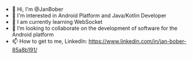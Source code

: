 - 👋 Hi, I'm @JanBober
- 👀 I'm interested in Android Platform and Java/Kotlin Developer
- 🌱 I am currently learning WebSocket
- 💞️  I’m looking to collaborate on the development of software for the Android platform
- 📫 How to get to me,
LinkedIn: https://www.linkedin.com/in/jan-bober-85a8b191/
